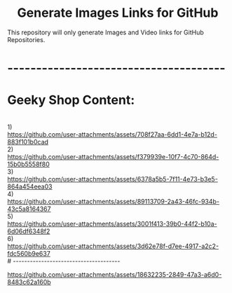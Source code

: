 <h1 align="center">Generate Images Links for GitHub</h1>

This repository will only generate Images and Video links for GitHub Repositories.

# --------------------------------------
# Geeky Shop Content:

<br>1)<br>
https://github.com/user-attachments/assets/708f27aa-6dd1-4e7a-b12d-883f101b0cad
<br>2)<br>
https://github.com/user-attachments/assets/f379939e-10f7-4c70-864d-15b0b5558f80
<br>3)<br>
https://github.com/user-attachments/assets/6378a5b5-7f11-4e73-b3e5-864a454eea03
<br>4)<br>
https://github.com/user-attachments/assets/89113709-2a43-46fc-934b-43c5a8164367
<br>5)<br>
https://github.com/user-attachments/assets/3001f413-39b0-44f2-b10a-6d06df6348f2
<br>6)<br> 
https://github.com/user-attachments/assets/3d62e78f-d7ee-4917-a2c2-fdc560b9e637
<br># --------------------------------------



https://github.com/user-attachments/assets/18632235-2849-47a3-a6d0-8483c62a160b



